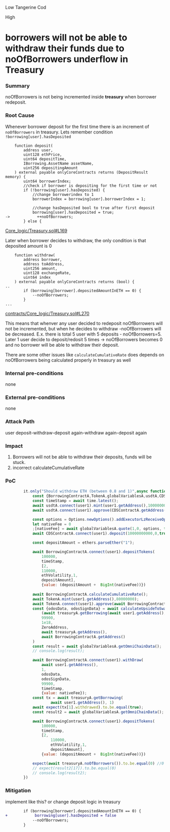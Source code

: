 Low Tangerine Cod

High

# borrowers will not be able to withdraw their funds due to noOfBorrowers underflow in Treasury

### Summary

noOfBorrowers is not being incremented inside **treasury** when borrower redeposit.


### Root Cause

Whenever borrower deposit for the first time there is an increment of `noOfBorrowers` in treasury. Lets remember condition `!borrowing[user].hasDeposited`

```solidity
    function deposit(
        address user,
        uint128 ethPrice,
        uint64 depositTime,
        IBorrowing.AssetName assetName,
        uint256 depositingAmount
    ) external payable onlyCoreContracts returns (DepositResult memory) {
        uint64 borrowerIndex;
        //check if borrower is depositing for the first time or not
        if (!borrowing[user].hasDeposited) {
            //change borrowerindex to 1
            borrowerIndex = borrowing[user].borrowerIndex = 1;

            //change hasDeposited bool to true after first deposit
            borrowing[user].hasDeposited = true;
->            ++noOfBorrowers;
        } else {
```
[Core_logic/Treasury.sol#L169](https://github.com/sherlock-audit/2024-11-autonomint/blob/main/Blockchain/Blockchian/contracts/Core_logic/Treasury.sol#L169)

Later when borrower decides to withdraw, the only condition is that deposited amount is 0

```solidity
    function withdraw(
        address borrower,
        address toAddress,
        uint256 amount,
        uint128 exchangeRate,
        uint64 index
    ) external payable onlyCoreContracts returns (bool) {
..
        if (borrowing[borrower].depositedAmountInETH == 0) {
            --noOfBorrowers;
        }
...
```
[contracts/Core_logic/Treasury.sol#L270](https://github.com/sherlock-audit/2024-11-autonomint/blob/main/Blockchain/Blockchian/contracts/Core_logic/Treasury.sol#L270)

This means that whenver any user decided to redeposit noOfBorrowers will not be incremented, but when he decides to withdraw -noOfBorrowers will be decreased. E.x. there is total 5 user with 5 deposits - noOfBorrowers=5. Later 1 user decide to deposit/redosit 5 times -> noOfBorrowers becomes 0 and no borrower will be able to withdraw their deposit.

There are some other issues like `calculateCumulativeRate` does depends on noOfBorrowers being calculated properly in treasury as well


### Internal pre-conditions

none

### External pre-conditions

none

### Attack Path

user deposit-withdraw-deposit again-withdraw again-deposit again

### Impact

1. Borrowers will not be able to withdraw their deposits, funds will be stuck.
2. incorrect calculateCumulativeRate

### PoC

```javascript
        it.only("Should withdraw ETH (between 0.8 and 1)",async function(){
            const {BorrowingContractA,TokenA,globalVariablesA,usdtA,CDSContractA} = await loadFixture(deployer);
            const timeStamp = await time.latest();
            await usdtA.connect(user1).mint(user1.getAddress(),10000000000)
            await usdtA.connect(user1).approve(CDSContractA.getAddress(),10000000000);

            const options = Options.newOptions().addExecutorLzReceiveOption(400000, 0).toHex().toString()
            let nativeFee = 0
            ;[nativeFee] = await globalVariablesA.quote(1,0, options, false)
            await CDSContractA.connect(user1).deposit(10000000000,0,true,10000000000,100000, { value: nativeFee.toString()});

            const depositAmount = ethers.parseEther("1");

            await BorrowingContractA.connect(user1).depositTokens(
                100000,
                timeStamp,
                [2,
                110000,
                ethVolatility,1,
                depositAmount],
                {value: (depositAmount +  BigInt(nativeFee))})
            
            await BorrowingContractA.calculateCumulativeRate();
            await TokenA.mint(user1.getAddress(),80000000);
            await TokenA.connect(user1).approve(await BorrowingContractA.getAddress(),await TokenA.balanceOf(user1.getAddress()));
            const {odosData, odosSignData} = await calculateUpsideToSwap(
                (await treasuryA.getBorrowing(await user1.getAddress(), 1))[1],
                99900,
                1e18,
                ZeroAddress,
                await treasuryA.getAddress(),
                await BorrowingContractA.getAddress()
            )
            const result = await globalVariablesA.getOmniChainData();
            // console.log(result);

            await BorrowingContractA.connect(user1).withDraw(
                await user1.getAddress(), 
                1,
                odosData,
                odosSignData,
                99900,
                timeStamp,
                {value: nativeFee});
            const tx = await treasuryA.getBorrowing(
                    await user1.getAddress(), 1)
            await expect(tx[1].withdrawed).to.be.equal(true);
            const result2 = await globalVariablesA.getOmniChainData();

            await BorrowingContractA.connect(user1).depositTokens(
                100000,
                timeStamp,
                [2,
                    110000,
                    ethVolatility,1,
                    depositAmount],
                {value: (depositAmount +  BigInt(nativeFee))})

            expect(await treasuryA.noOfBorrowers()).to.be.equal(0) //0 noOfBorrowers
            // expect(result2[17]).to.be.equal(0)
            // console.log(result2);
        })

```

### Mitigation

implement like this? or change deposit logic in treasury
```diff
        if (borrowing[borrower].depositedAmountInETH == 0) {
+            borrowing[user].hasDeposited = false
            --noOfBorrowers;
        }
```